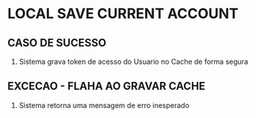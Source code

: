 # LOCAL SAVE CURRENT ACCOUNT

## CASO DE SUCESSO
1. Sistema grava token de acesso do Usuario no Cache de forma segura

## EXCECAO - FLAHA AO GRAVAR CACHE
1. Sistema retorna uma mensagem de erro inesperado